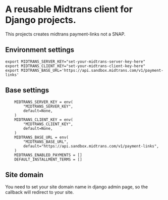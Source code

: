 # A reusable Midtrans client for Django projects.
This projects creates midtrans payment-links not a SNAP.

## Environment settings
```
export MIDTRANS_SERVER_KEY="set-your-midtrans-server-key-here"
export MIDTRANS_CLIENT_KEY="set-your-midtrans-client-key-here"
export MIDTRANS_BASE_URL='https://api.sandbox.midtrans.com/v1/payment-links'
```

## Base settings
```
    MIDTRANS_SERVER_KEY = env(
        "MIDTRANS_SERVER_KEY",
        default=None,
    )
    MIDTRANS_CLIENT_KEY = env(
        "MIDTRANS_CLIENT_KEY",
        default=None,
    )
    MIDTRANS_BASE_URL = env(
        "MIDTRANS_BASE_URL",
        default="https://api.sandbox.midtrans.com/v1/payment-links",
    )
    MIDTRANS_ENABLED_PAYMENTS = []
    DEFAULT_INSTALLMENT_TERMS = []
```
## Site domain
You need to set your site domain name in django admin page, so the callback will redirect to your site.